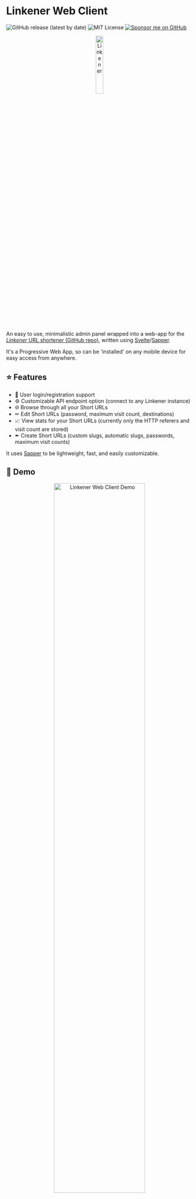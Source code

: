 # Linkener Web Client

![GitHub release (latest by date)](https://img.shields.io/github/v/release/shu8/linkener-web) ![MIT License](https://img.shields.io/github/license/shu8/linkener-web) [![Sponsor me on GitHub](https://img.shields.io/static/v1?label=Sponsor&message=%E2%9D%A4&logo=GitHub&link=https://github.com/sponsors/shu8/)](https://github.com/sponsors/shu8/)

<p align='center'>
    <img src='./static/logo.png' alt='Linkener' width="20%" />
</p>

An easy to use, minimalistic admin panel wrapped into a web-app for the [_Linkener_ URL shortener (GitHub repo)](https://github.com/shu8/linkener), written using [Svelte](https://svelte.dev/)/[Sapper](https://sapper.svelte.dev/).

It's a Progressive Web App, so can be 'installed' on any mobile device for easy access from anywhere.

## ⭐ Features

- 🔑 User login/registration support
- ⚙ Customizable API endpoint option (connect to any Linkener instance)
- 🌐 Browse through all your Short URLs
- ✏ Edit Short URLs (password, maximum visit count, destinations)
- 📈 View stats for your Short URLs (currently only the HTTP referers and visit count are stored)
- ✒ Create Short URLs (custom slugs, automatic slugs, passwords, maximum visit counts)

It uses [Sapper](https://sapper.svelte.dev/) to be lightweight, fast, and easily customizable.

## 👀 Demo

<p align='center'>
    <img src='./promo/demo.gif' alt='Linkener Web Client Demo' width="70%" />
</p>

## 📥 Installation

### Docker image

For many cases, using the Docker image (~20MB based on Alpine Linux/Nginx) will be the easiest and fastest way to setup the Linkener Web Client.

```bash
docker run -p 5000:80 shu8/linkener-web:0.1.0
```

This will start a container running the Linkener Web Client on port 5000 (you can change this as desired).

### Docker compose

If you want to build a container yourself, you can use the included [Docker Compose file](./docker-compose.yml) to spin one up!

**Note:** a common scenario where you might need to use this docker compose method is if you want to serve the web-app on a _subpath_ (e.g. `doma.in/admin` compared to at `doma.in/`). The Docker Compose file has a `BASE_PATH` build arg for this case, to be used like `--build-arg BASE_PATH=/YOUR_BASE_PATH`. It will handle all the changes required to make the web-app work on your subpath!

```bash
git clone git@github.com:shu8/linkener-web.git
# Or git clone https://github.com/shu8/linkener-web.git if using HTTPS
# Make your changes to the docker-compose.yml file or the main code and then:
docker-compose up -d [--build-arg BASE_PATH=/admin]
```

### Building manually

It's also really easy to build the project manually!

**Note:** similar to what was mentioned in the Docker Compose section above, if you want to serve the web-app on a subpath, you'll need to export the site a bit differently -- you'll need a `BASE_ENV` environment variable and will need to tweak the `export` command:

```bash
git clone git@github.com:shu8/linkener-web.git
# Or git clone https://github.com/shu8/linkener-web.git if using HTTPS
npm install

# Simple version, when serving on website root:
npm run export

# Advanced version, when serving on a subpath:
BASE_ENV=/admin npm run export --basepath /admin
```

This will produce a static site in the `__sapper__/export` directory, which you can use to serve using something like [Nginx](https://www.nginx.com/) or [Caddy](https://caddyserver.com/).

## 🌐 Hosting

You can choose whether to host this web client on the same server/machine as your main Linkener instance.

If you choose to host it on the same server, you can use something like [Nginx](https://www.nginx.com) to serve both the main Linkener server (see the [`linkener`](https://github.com/shu8/linkener) repo) and this interface on a **subpath**. Your config might look like (**note:** if serving the web-app on a subpath, make sure you've built the container/static site using the relevant instructions above):

```
server {
        listen 80;
        listen [::]:80;

        server_name doma.in www.doma.in;

        location /admin {
            # You might also need:
            # add_header Service-Worker-Allowed /;

            # Linkener web client (local static directory)
            root /path/to/linkener-web/static/dir;
            try_files $uri $uri/ /index.html;

            # Or Linkener web client (docker)
            proxy_pass http://127.0.0.1:5001/admin/;
            proxy_intercept_errors on;
            error_page 404 = /admin/index.html;
        }

        location / {
            # Main Linkener process
            proxy_pass http://127.0.0.1:3000;
        }
}
```

or, if you want to use a **subdomain**:

```
server {
        listen 80;
        listen [::]:80;

        server_name doma.in www.doma.in;

        location / {
            proxy_pass http://127.0.0.1:3000;
        }
}

server {
        listen 80;
        listen [::]:80;

        server_name admin.doma.in www.admin.doma.in;

        root /path/to/linkener-web/static/dir;

        location / {
            # Using local static directory
            try_files $uri $uri/ /index.html;

            # Or using docker
            proxy_pass http://127.0.0.1:5000;
        }
}
```

## ▶ Usage

Once the web-app is running, navigating to the site will show you the login page. You can follow the link to the register page (at `/register`) to create an account on any Linkener instance which has `registration_enabled=true`. You'll need to provide the API URL for the relevant Linkener instance (e.g. `https://doma.in/api/`) -- **note the trailing slash!**):

<p align="center">
    <img src="./promo/login.png" width="46.5%" />
    <img src="./promo/new-link.png" width="45%" />
</p>

See the GIF at the top of this README for a demo of all the pages!

## ❓ Why?

This Web Client is to be used with [Linkener](https://github.com/shu8/linkener), to provide a really easy and accessible way to manage your Short URLs.

You're entirely free to make your own client, or use cURL, or Postman, or anything else -- but using this Web Client might be easier in the first instance!

It's written using Svelte/Sapper simply because I wanted to learn more about the frameworks, and wanted to make the web-app fast and static.

## 👩🏾‍💻 Contributing

I'd love contributions! If you're interested in contributing to Linkener, please fork the repo, add your commits, and [open a pull request](https://github.com/shu8/linkener-web/compare/) for reviewing!

Feel free to open an issue first if you want to validate or get suggestions on an idea!

## ℹ Support

Please [open an issue](https://github.com/shu8/linkener-web/issues/new) for support -- from anywhere like reporting bugs, suggesting new features, or help getting Linkener up and running on your setup! :)

## 🔑 License

&copy; [Shubham Jain](https://sjain.dev) 2020, [MIT License](./LICENSE).

